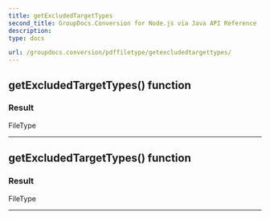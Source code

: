 ```yaml
---
title: getExcludedTargetTypes
second_title: GroupDocs.Conversion for Node.js via Java API Reference
description: 
type: docs

url: /groupdocs.conversion/pdffiletype/getexcludedtargettypes/
---
```


## getExcludedTargetTypes()  function


### Result
FileType


---


## getExcludedTargetTypes()  function


### Result
FileType


---


